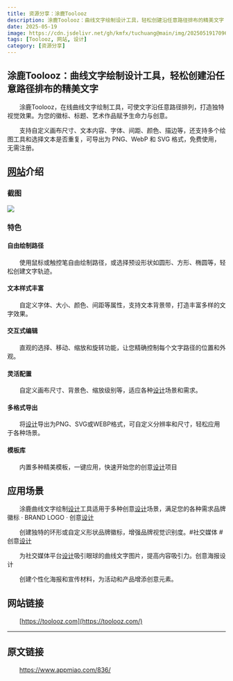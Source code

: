 ```yaml
---
title: 资源分享：涂鹿Toolooz
description: 涂鹿Toolooz：曲线文字绘制设计工具，轻松创建沿任意路径排布的精美文字
date: 2025-05-19
image: https://cdn.jsdelivr.net/gh/kmfx/tuchuang@main/img/202505191709690.png
tags: [Toolooz, 网站, 设计]
category: [资源分享]
---
```


## 涂鹿Toolooz：曲线文字绘制设计工具，轻松创建沿任意路径排布的精美文字

　　涂鹿Toolooz，在线曲线文字绘制工具，可使文字沿任意路径排列，打造独特视觉效果。为您的徽标、标题、艺术作品赋予生命力与创意。

　　支持自定义画布尺寸、文本内容、字体、间距、颜色、描边等，还支持多个绘图工具和选择文本是否重复，可导出为 PNG、WebP 和 SVG 格式，免费使用，无需注册。

## [网站](https://www.appmiao.com/tag/%e7%bd%91%e7%ab%99/ "View all posts in 网站")介绍

### 截图

![](https://cdn.jsdelivr.net/gh/kmfx/tuchuang@main/img/202505191632987.png)

### 特色

#### 自由绘制路径

　　使用鼠标或触控笔自由绘制路径，或选择预设形状如圆形、方形、椭圆等，轻松创建文字轨迹。

#### 文本样式丰富

　　自定义字体、大小、颜色、间距等属性，支持文本背景带，打造丰富多样的文字效果。

#### 交互式编辑

　　直观的选择、移动、缩放和旋转功能，让您精确控制每个文字路径的位置和外观。

#### 灵活配置

　　自定义画布尺寸、背景色、缩放级别等，适应各种[设计](https://www.appmiao.com/tag/%e8%ae%be%e8%ae%a1/ "View all posts in 设计")场景和需求。

#### 多格式导出

　　将[设计](https://www.appmiao.com/tag/%e8%ae%be%e8%ae%a1/ "View all posts in 设计")导出为PNG、SVG或WEBP格式，可自定义分辨率和尺寸，轻松应用于各种场景。

#### 模板库

　　内置多种精美模板，一键应用，快速开始您的创意[设计](https://www.appmiao.com/tag/%e8%ae%be%e8%ae%a1/ "View all posts in 设计")项目

## 应用场景

　　涂鹿曲线文字绘制[设计](https://www.appmiao.com/tag/%e8%ae%be%e8%ae%a1/ "View all posts in 设计")工具适用于多种创意[设计](https://www.appmiao.com/tag/%e8%ae%be%e8%ae%a1/ "View all posts in 设计")场景，满足您的各种需求品牌徽标 · BRAND LOGO · 创意[设计](https://www.appmiao.com/tag/%e8%ae%be%e8%ae%a1/ "View all posts in 设计")

　　创建独特的环形或自定义形状品牌徽标，增强品牌视觉识别度。#社交媒体 #创意[设计](https://www.appmiao.com/tag/%e8%ae%be%e8%ae%a1/ "View all posts in 设计")

　　为社交媒体平台[设计](https://www.appmiao.com/tag/%e8%ae%be%e8%ae%a1/ "View all posts in 设计")吸引眼球的曲线文字图片，提高内容吸引力。创意海报设计

　　创建个性化海报和宣传材料，为活动和产品增添创意元素。

## 网站链接

　　[https://toolooz.com](https://toolooz.com/)

---

## 原文链接

　　https://www.appmiao.com/836/
